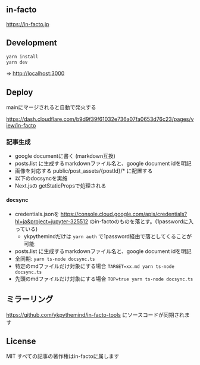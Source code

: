 ## in-facto

https://in-facto.jp

## Development

```bash
yarn install
yarn dev
```

=> [http://localhost:3000](http://localhost:3000)

## Deploy

mainにマージされると自動で発火する

https://dash.cloudflare.com/b9d9f39f61032e736a07fa0653d76c23/pages/view/in-facto

### 記事生成

- google documentに書く (markdown互換)
- posts.list に生成するmarkdownファイル名と、google document idを明記
- 画像を対応する public/post_assets/{postId}/* に配置する
- 以下のdocsyncを実施
- Next.jsの getStaticPropsで処理される

#### docsync

- credentials.jsonを https://console.cloud.google.com/apis/credentials?hl=ja&project=jupyter-325512 のin-factoのものを落とす。(1passwordに入っている)
  - ykpythemindだけは `yarn auth` で1password経由で落としてくることが可能
- posts.list に生成するmarkdownファイル名と、google document idを明記
- 全同期: `yarn ts-node docsync.ts`
- 特定のmdファイルだけ対象にする場合 `TARGET=xx.md yarn ts-node docsync.ts`
- 先頭のmdファイルだけ対象にする場合 `TOP=true yarn ts-node docsync.ts`

## ミラーリング

https://github.com/ykpythemind/in-facto-tools にソースコードが同期されます

## License

MIT
すべての記事の著作権はin-factoに属します
